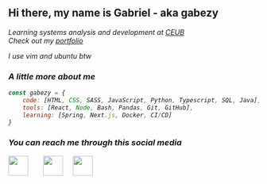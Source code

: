 <h2> Hi there, my name is Gabriel - aka <b>gabezy</b> </h2>

<p><em>Learning systems analysis and development at <a href="https://www.uniceub.br/">CEUB</a>
</br>Check out my <a href="https://gabrielmdev.com">portfolio</a>
<p>I use vim and ubuntu btw</p>

### A little more about me

```javascript
const gabezy = {
	code: [HTML, CSS, SASS, JavaScript, Python, Typescript, SQL, Java],
	tools: [React, Node, Bash, Pandas, Git, GitHub],
    learning: [Spring, Next.js, Docker, CI/CD]
}
```



<h3>You can reach me through this social media</h3>
<p align="center" style="display: flex; gap: 20px;">
    <a href="www.linkedin.com/in/gabriel--moreira"><img src="https://cdn.jsdelivr.net/npm/simple-icons@3.0.1/icons/linkedin.svg" height="40" style="margin-right: 10px"></a>
    <a href="mailto:gabrielmoreira2705@gmail.com"><img src="https://cdn.jsdelivr.net/npm/simple-icons@3.0.1/icons/gmail.svg" alt="" height="40"></a>
    <a href="https://twitter.com/Imoreiraog"><img src="https://cdn.jsdelivr.net/npm/simple-icons@3.0.1/icons/twitter.svg" alt="" height="40"></a>
</p>

